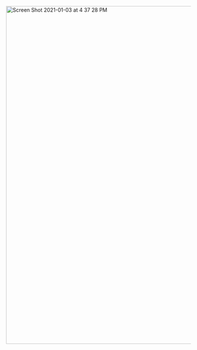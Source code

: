 <img width="919" alt="Screen Shot 2021-01-03 at 4 37 28 PM" src="https://user-images.githubusercontent.com/66393141/103822445-29897200-503e-11eb-975c-902fb3b24886.png">
